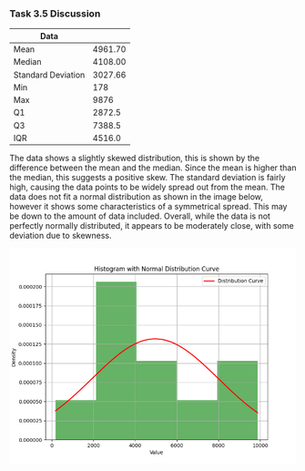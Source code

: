 ### Task 3.5 Discussion

| Data ||
| -------- | ------- |
| Mean | 4961.70  |
| Median | 4108.00 |
| Standard Deviation | 3027.66 |
| Min | 178 |
| Max | 9876 |
| Q1 | 2872.5 |
| Q3 | 7388.5 |
| IQR | 4516.0 |

The data shows a slightly skewed distribution, this is shown by the difference between the mean and the median. Since the mean is higher than the median, this suggests a positive skew. The standard deviation is fairly high, causing the data points to be widely spread out from the mean. The data does not fit a normal distribution as shown in the image below, however it shows some characteristics of a symmetrical spread. This may be down to the amount of data included.  Overall, while the data is not perfectly normally distributed, it appears to be moderately close, with some deviation due to skewness.

![image](Figure_1.png)

